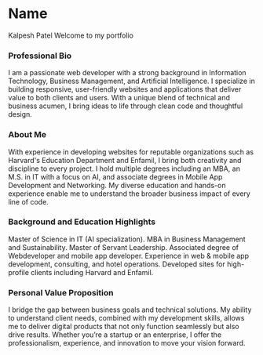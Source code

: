 # Name
Kalpesh Patel
Welcome to my portfolio

### Professional Bio
I am a passionate web developer with a strong background in Information Technology, Business Management, and Artificial Intelligence. I specialize in building responsive, user-friendly websites and applications that deliver value to both clients and users. With a unique blend of technical and business acumen, I bring ideas to life through clean code and thoughtful design.

### About Me
With experience in developing websites for reputable organizations such as Harvard's Education Department and Enfamil, I bring both creativity and discipline to every project. I hold multiple degrees including an MBA, an M.S. in IT with a focus on AI, and associate degrees in Mobile App Development and Networking. My diverse education and hands-on experience enable me to understand the broader business impact of every line of code.

### Background and Education Highlights
Master of Science in IT (AI specialization).
MBA in Business Management and Sustainability.
Master of Servant Leadership.
Associated degree of Webdeveloper and mobile app developer.
Experience in web & mobile app development, consulting, and hotel operations.
Developed sites for high-profile clients including Harvard and Enfamil.
   
### Personal Value Proposition
I bridge the gap between business goals and technical solutions. My ability to understand client needs, combined with my development skills, allows me to deliver digital products that not only function seamlessly but also drive results. Whether you’re a startup or an enterprise, I offer the professionalism, experience, and innovation to move your vision forward.
  
